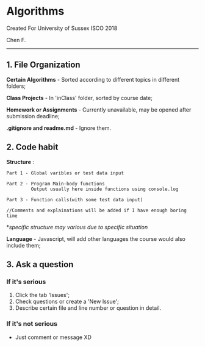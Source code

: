 # Algorithms
Created For University of Sussex ISCO 2018

Chen F.

---
## 1. File Organization
**Certain Algorithms** - Sorted according to different topics in different folders;

**Class Projects** - In 'inClass' folder, sorted by course date;

**Homework or Assignments** - Currently unavailable, may be opened after submission deadline;

**.gitignore and readme.md** - Ignore them.

## 2. Code habit


**Structure** :
```
Part 1 - Global varibles or test data input

Part 2 - Program Main-body functions
         Output usually here inside functions using console.log

Part 3 - Function calls(with some test data input)

//Comments and explainations will be added if I have enough boring time
```
**specific structure may various due to specific situation*

**Language** - Javascript, will add other languages the course would also include them;

## 3. Ask a question

### If it's serious
1. Click the tab 'Issues';
2. Check questions or create a 'New Issue';
3. Describe certain file and line number or question in detail.

### If it's not serious
* Just comment or message XD